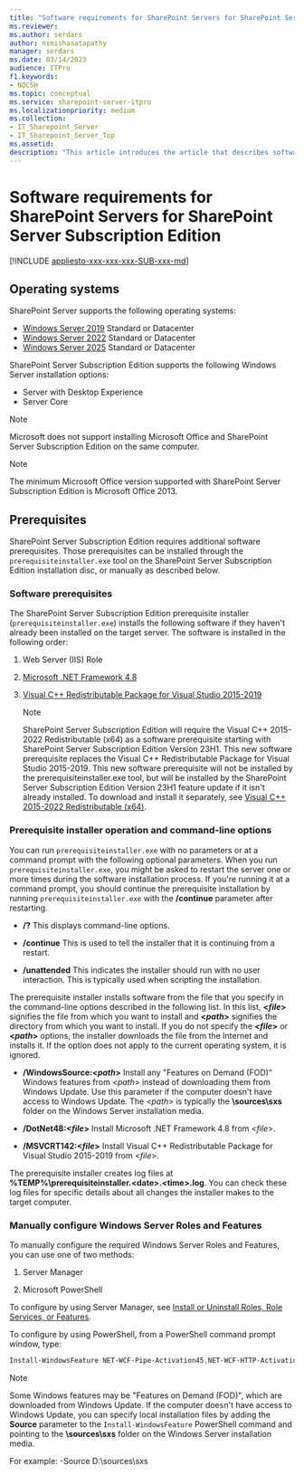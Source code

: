 ```yaml
---
title: "Software requirements for SharePoint Servers for SharePoint Server Subscription Edition"
ms.reviewer: 
ms.author: serdars
author: nimishasatapathy
manager: serdars
ms.date: 03/14/2023
audience: ITPro
f1.keywords:
- NOCSH
ms.topic: conceptual
ms.service: sharepoint-server-itpro
ms.localizationpriority: medium
ms.collection:
- IT_Sharepoint_Server
- IT_Sharepoint_Server_Top
ms.assetid: 
description: "This article introduces the article that describes software requirements for SharePoint Server."
---
```


# Software requirements for SharePoint Servers for SharePoint Server Subscription Edition

[!INCLUDE [appliesto-xxx-xxx-xxx-SUB-xxx-md](../includes/appliesto-xxx-xxx-xxx-SUB-xxx-md.md)] 

## Operating systems

SharePoint Server supports the following operating systems:

- [Windows Server 2019](https://www.microsoft.com/evalcenter/evaluate-windows-server-2019) Standard or Datacenter
- [Windows Server 2022](https://www.microsoft.com/evalcenter/evaluate-windows-server-2022) Standard or Datacenter
- [Windows Server 2025](https://www.microsoft.com/evalcenter/evaluate-windows-server-2025) Standard or Datacenter

SharePoint Server Subscription Edition supports the following Windows Server installation options:

- Server with Desktop Experience
- Server Core

> [!NOTE]
> Microsoft does not support installing Microsoft Office and SharePoint Server Subscription Edition on the same computer.

> [!NOTE]
> The minimum Microsoft Office version supported with SharePoint Server Subscription Edition is Microsoft Office 2013.

## Prerequisites 

SharePoint Server Subscription Edition requires additional software prerequisites. Those prerequisites can be installed through the `prerequisiteinstaller.exe` tool on the SharePoint Server Subscription Edition installation disc, or manually as described below.

### Software prerequisites

The SharePoint Server Subscription Edition prerequisite installer (`prerequisiteinstaller.exe`) installs the following software if they haven't already been installed on the target server. The software is installed in the following order:

1. Web Server (IIS) Role

2. [Microsoft .NET Framework 4.8](https://go.microsoft.com/fwlink/?LinkId=2085155)

3. [Visual C++ Redistributable Package for Visual Studio 2015-2019](https://go.microsoft.com/fwlink/?LinkId=2130438)

    > [!NOTE]
    > SharePoint Server Subscription Edition will require the Visual C++ 2015-2022 Redistributable (x64) as a software prerequisite starting with SharePoint Server Subscription Edition Version 23H1. This new software prerequisite replaces the Visual C++ Redistributable Package for Visual Studio 2015-2019. This new software prerequisite will not be installed by the prerequisiteinstaller.exe tool, but will be installed by the SharePoint Server Subscription Edition Version 23H1 feature update if it isn't already installed. To download and install it separately, see [Visual C++ 2015-2022 Redistributable (x64)](https://go.microsoft.com/fwlink/?LinkId=2224881).

### Prerequisite installer operation and command-line options

You can run `prerequisiteinstaller.exe` with no parameters or at a command prompt with the following optional parameters. When you run `prerequisiteinstaller.exe`, you might be asked to restart the server one or more times during the software installation process. If you're running it at a command prompt, you should continue the prerequisite installation by running `prerequisiteinstaller.exe` with the **/continue** parameter after restarting.

- **/?** This displays command-line options.

- **/continue** This is used to tell the installer that it is continuing from a restart.

- **/unattended** This indicates the installer should run with no user interaction. This is typically used when scripting the installation.

The prerequisite installer installs software from the file that you specify in the command-line options described in the following list. In this list, **\<_file_\>** signifies the file from which you want to install and **\<_path_\>** signifies the directory from which you want to install. If you do not specify the **\<_file_\>** or **\<_path_\>** options, the installer downloads the file from the Internet and installs it. If the option does not apply to the current operating system, it is ignored.

- **/WindowsSource:<_path_>** Install any "Features on Demand (FOD)" Windows features from <_path_> instead of downloading them from Windows Update. Use this parameter if the computer doesn't have access to Windows Update. The <_path_> is typically the **\sources\sxs** folder on the Windows Server installation media.

- **/DotNet48:<_file_>** Install Microsoft .NET Framework 4.8 from <_file_>.

- **/MSVCRT142:<_file_>** Install Visual C++ Redistributable Package for Visual Studio 2015-2019 from <_file_>.

The prerequisite installer creates log files at **%TEMP%\prerequisiteinstaller.\<date>.\<time>.log**. You can check these log files for specific details about all changes the installer makes to the target computer.

### Manually configure Windows Server Roles and Features

To manually configure the required Windows Server Roles and Features, you can use one of two methods:

1. Server Manager

2. Microsoft PowerShell

To configure by using Server Manager, see [Install or Uninstall Roles, Role Services, or Features](/windows-server/administration/server-manager/install-or-uninstall-roles-role-services-or-features).

To configure by using PowerShell, from a PowerShell command prompt window, type:

```PowerShell
Install-WindowsFeature NET-WCF-Pipe-Activation45,NET-WCF-HTTP-Activation45,NET-WCF-TCP-Activation45,Web-Server,Web-WebServer,Web-Common-Http,Web-Static-Content,Web-Default-Doc,Web-Dir-Browsing,Web-Http-Errors,Web-App-Dev,Web-Asp-Net45,Web-Net-Ext45,Web-ISAPI-Ext,Web-ISAPI-Filter,Web-Health,Web-Http-Logging,Web-Log-Libraries,Web-Request-Monitor,Web-Http-Tracing,Web-Security,Web-Basic-Auth,Web-Windows-Auth,Web-Filtering,Web-Performance,Web-Stat-Compression,Web-Dyn-Compression,WAS,WAS-Process-Model,WAS-Config-APIs -IncludeManagementTools
```

> [!NOTE]
> Some Windows features may be "Features on Demand (FOD)", which are downloaded from Windows Update.  If the computer doesn't have access to Windows Update, you can specify local installation files by adding the **Source** parameter to the `Install-WindowsFeature` PowerShell command and pointing to the **\sources\sxs** folder on the Windows Server installation media.
>
> For example: -Source D:\sources\sxs
